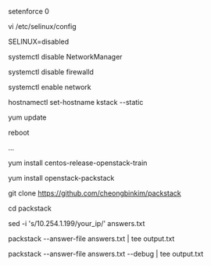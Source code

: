 setenforce 0

vi /etc/selinux/config

SELINUX=disabled

systemctl disable NetworkManager

systemctl disable firewalld

systemctl enable network

hostnamectl set-hostname kstack --static

yum update

reboot

...

yum install centos-release-openstack-train

yum install openstack-packstack

git clone https://github.com/cheongbinkim/packstack

cd packstack

sed -i 's/10.254.1.199/your_ip/' answers.txt

packstack --answer-file answers.txt | tee output.txt

packstack --answer-file answers.txt --debug | tee output.txt
